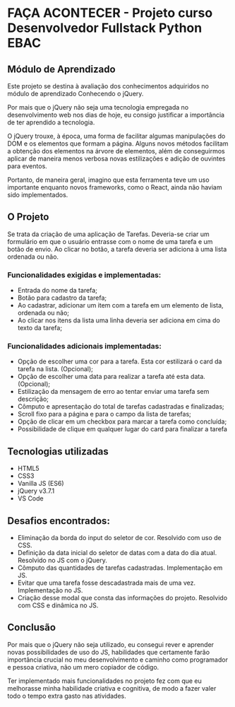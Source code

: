 # FAÇA ACONTECER - Projeto curso Desenvolvedor Fullstack Python EBAC

## Módulo de Aprendizado

Este projeto se destina à avaliação dos conhecimentos adquiridos no módulo de aprendizado Conhecendo o jQuery.

Por mais que o jQuery não seja uma tecnologia empregada no desenvolvimento web nos dias de hoje, eu consigo justificar a importância de ter aprendido a tecnologia.

O jQuery trouxe, à época, uma forma de facilitar algumas manipulações do DOM e os elementos que formam a página. Alguns novos métodos facilitam a obtenção dos elementos na árvore de elementos, além de conseguirmos aplicar de maneira menos verbosa novas estilizações e adição de ouvintes para eventos.

Portanto, de maneira geral, imagino que esta ferramenta teve um uso importante enquanto novos frameworks, como o React, ainda não haviam sido implementados.

## O Projeto

Se trata da criação de uma aplicação de Tarefas. Deveria-se criar um formulário em que o usuário entrasse com o nome de uma tarefa e um botão de envio. Ao clicar no botão, a tarefa deveria ser adiciona à uma lista ordenada ou não.

### Funcionalidades exigidas e implementadas:

-   Entrada do nome da tarefa;
-   Botão para cadastro da tarefa;
-   Ao cadastrar, adicionar um item com a tarefa em um elemento de lista, ordenada ou não;
-   Ao clicar nos itens da lista uma linha deveria ser adiciona em cima do texto da tarefa;

### Funcionalidades adicionais implementadas:

-   Opção de escolher uma cor para a tarefa. Esta cor estilizará o card da tarefa na lista. (Opcional);
-   Opção de escolher uma data para realizar a tarefa até esta data. (Opcional);
-   Estilização da mensagem de erro ao tentar enviar uma tarefa sem descrição;
-   Cômputo e apresentação do total de tarefas cadastradas e finalizadas;
-   Scroll fixo para a página e para o campo da lista de tarefas;
-   Opção de clicar em um checkbox para marcar a tarefa como concluída;
-   Possibilidade de clique em qualquer lugar do card para finalizar a tarefa

## Tecnologias utilizadas

-   HTML5
-   CSS3
-   Vanilla JS (ES6)
-   jQuery v3.7.1
-   VS Code

## Desafios encontrados:

-   Eliminação da borda do input do seletor de cor. Resolvido com uso de CSS.
-   Definição da data inicial do seletor de datas com a data do dia atual. Resolvido no JS com o jQuery.
-   Cômputo das quantidades de tarefas cadastradas. Implementação em JS.
-   Evitar que uma tarefa fosse descadastrada mais de uma vez. Implementação no JS.
-   Criação desse modal que consta das informações do projeto. Resolvido com CSS e dinâmica no JS.

## Conclusão

Por mais que o jQuery não seja utilizado, eu consegui rever e aprender novas possibilidades de uso do JS, habilidades que certamente farão importância crucial no meu desenvolvimento e caminho como programador e pessoa criativa, não um mero copiador de código.

Ter implementado mais funcionalidades no projeto fez com que eu melhorasse minha habilidade criativa e cognitiva, de modo a fazer valer todo o tempo extra gasto nas atividades.
